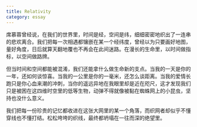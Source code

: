 ```yaml
---
title: Relativity
category: essay
---
```


席慕蓉曾经说，在我们的世界里，时间是经，空间是纬，细细密密地织出了一连串的悲欢离合。我们把每一次相遇都镶嵌在某一个经纬度，曾经以为只要画好地图，量好角度，日后就算天翻地覆也不再会在此间迷路。在漫长的生命里，以时间做指标，以空间做路牌。

但当时间和空间都能被混淆，我们还能拿什么做生命新的支点。当我的一天是你的一年，还如何谈惊喜。当我的一公里是你的一毫米，还怎么谈距离。当我的爱情长跑只是你心血来潮的冲刺，当你的遥远异地在我眼里却是近在咫尺，这才发现我们只是被困在这四维时空里的低等生物，动弹不得就像被黏在蜘蛛网上的小昆虫，坚持也没什么意义。

我们把每一份珍贵的记忆都收进在这张大网里的某一个角落，而织网者却似乎不懂穿线也不懂打结。松松垮垮的织线，最终都坍塌在一往而深的绝望里。